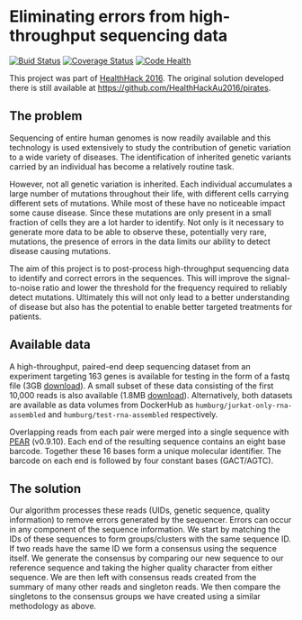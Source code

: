 # Eliminating errors from high-throughput sequencing data
[![Buid Status](https://travis-ci.org/humburg/pirates.svg?branch=master)](https://travis-ci.org/humburg/pirates#) [![Coverage Status](https://coveralls.io/repos/github/humburg/pirates/badge.svg)](https://coveralls.io/github/humburg/pirates) [![Code Health](https://landscape.io/github/humburg/pirates/master/landscape.svg?style=flat)](https://landscape.io/github/humburg/pirates/master/badges)

This project was part of [HealthHack 2016](http://healthhack.com.au/). 
The original solution developed there is still available at
https://github.com/HealthHackAu2016/pirates.

## The problem
Sequencing of entire human genomes is now readily available and
this technology is used extensively to study the contribution
of genetic variation to a wide variety of diseases. The
identification of inherited genetic variants carried by an
individual has become a relatively routine task.  

However, not all genetic variation is inherited. Each
individual accumulates a large number of mutations throughout
their life, with different cells carrying different sets of
mutations. While most of these have no noticeable impact
some cause disease. Since these mutations are only present in 
a small fraction of cells they are a lot harder to identify.
Not only is it necessary to generate more data to be able
to observe these, potentially very rare, mutations, the
presence of errors in the data limits our ability to 
detect disease causing mutations.

The aim of this project is to post-process high-throughput
sequencing data to identify and correct errors in the sequences.
This will improve the signal-to-noise ratio and lower the 
threshold for the frequency required to reliably detect mutations.
Ultimately this will not only lead to a better understanding of 
disease but also has the potential to enable better targeted
treatments for patients.

## Available data
A high-throughput, paired-end deep sequencing dataset from an experiment targeting
163 genes is available for testing in the form of a fastq file
(3GB [download](https://dl.dropboxusercontent.com/u/1662684/data/Jurkat_only.assembled.fastq.gz)).
A small subset of these data consisting of the first 10,000 reads is also available (1.8MB [download](https://dl.dropboxusercontent.com/u/1662684/data/test.assembled.fastq.gz)). Alternatively,
both datasets are available as data volumes from DockerHub as `humburg/jurkat-only-rna-assembled`
and `humburg/test-rna-assembled` respectively.

Overlapping reads from each pair were merged into a single sequence with 
[PEAR](http://sco.h-its.org/exelixis/web/software/pear/doc.html) (v0.9.10). 
Each end of the resulting sequence contains an eight base barcode. 
Together these 16 bases form a unique molecular identifier.  The barcode on each 
end is followed by four constant bases (GACT/AGTC). 

## The solution
Our algorithm processes these reads (UIDs, genetic sequence, quality information) to remove errors generated by the sequencer.
Errors can occur in any component of the sequence information.
We start by matching the IDs of these sequences to form groups/clusters with the same sequence ID.
If two reads have the same ID we form a consensus using the sequence itself.
We generate the consensus by comparing our new sequence to our reference sequence and taking the higher quality character from either sequence.
We are then left with consensus reads created from the summary of many other reads and singleton reads.
We then compare the singletons to the consensus groups we have created using a similar methodology as above.

